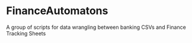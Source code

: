 # FinanceAutomatons
A group of scripts for data wrangling between banking CSVs and Finance Tracking Sheets

